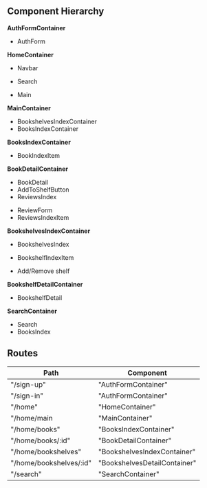 ## Component Hierarchy

**AuthFormContainer**
 - AuthForm

**HomeContainer**
 - Navbar
  + Search
 - Main

**MainContainer**
 - BookshelvesIndexContainer
 - BooksIndexContainer

**BooksIndexContainer**
 - BookIndexItem

**BookDetailContainer**
  - BookDetail
  - AddToShelfButton
  - ReviewsIndex
  + ReviewForm
  + ReviewsIndexItem

**BookshelvesIndexContainer**
 - BookshelvesIndex
  + BookshelfIndexItem
 - Add/Remove shelf

**BookshelfDetailContainer**
 - BookshelfDetail

**SearchContainer**
 - Search
 - BooksIndex

## Routes

|Path   | Component   |
|-------|-------------|
| "/sign-up" | "AuthFormContainer" |
| "/sign-in" | "AuthFormContainer" |
| "/home" | "HomeContainer" |
| "/home/main | "MainContainer" |
| "/home/books" | "BooksIndexContainer" |
| "/home/books/:id" | "BookDetailContainer" |
| "/home/bookshelves" | "BookshelvesIndexContainer" |
| "/home/bookshelves/:id" | "BookshelvesDetailContainer" |
| "/search" | "SearchContainer" |

